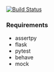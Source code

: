 [![Build Status](https://travis-ci.org/kszgbr/szte2016fall.svg?branch=master)](https://travis-ci.org/kszgbr/szte2016fall)

### Requirements

  - assertpy
  - flask
  - pytest
  - behave
  - mock
